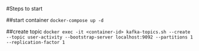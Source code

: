 #Steps to start

##start container
```docker-compose up -d```

##create topic
``docker exec -it <container-id> kafka-topics.sh --create --topic user-activity --bootstrap-server localhost:9092 --partitions 1 --replication-factor 1
``





